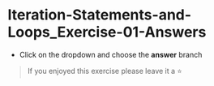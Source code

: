 # Iteration-Statements-and-Loops_Exercise-01-Answers

- Click on the dropdown and choose the **answer** branch
> If you enjoyed this exercise please leave it a ⭐
